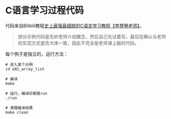# C语言学习过程代码

代码来自Bilibili教程[史上最强最细腻的C语言学习教程【李慧琴老师】](https://www.bilibili.com/video/BV18p4y167Md?p=1&spm_id_from=333.788.b_6d756c74695f70616765.1)。

> 部分示例代码是先听老师介绍概念，然后自己先试着写，最后在确认与老师的实现方式是否大体一致，因此不完全是老师课上敲的代码。

每个例子是独立的，运行方法：

```shell
# 进入某个示例
cd e01_array_list

# 编译
make

# 运行，编译后都是run
./run

# 清理编译结果
make clean
```